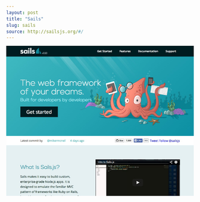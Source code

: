 ```yaml
---
layout: post
title: "Sails"
slug: sails
source: http://sailsjs.org/#/
---
```


<img src="/screenshots/sails.png">